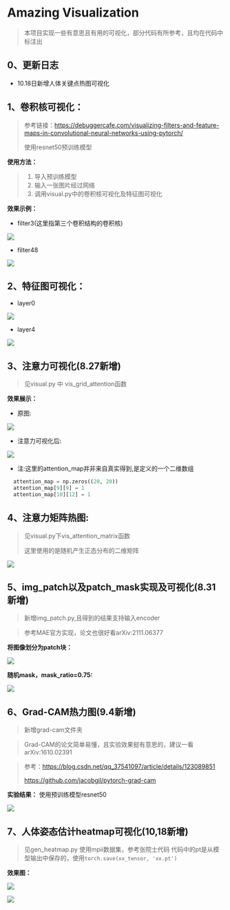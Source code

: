 # Amazing Visualization
> 本项目实现一些有意思且有用的可视化，部分代码有所参考，且均在代码中标注出

## 0、更新日志
- 10.18日新增人体关键点热图可视化

## 1、卷积核可视化：
> 参考链接：https://debuggercafe.com/visualizing-filters-and-feature-maps-in-convolutional-neural-networks-using-pytorch/
> 
> 使用resnet50预训练模型

  **使用方法：**
> 1. 导入预训练模型
> 2. 输入一张图片经过网络
> 3. 调用visual.py中的卷积核可视化及特征图可视化

  **效果示例：**
  - filter3(这里指第三个卷积结构的卷积核)
  
  ![](imgs_out/filter_3.png)
  - filter48
  
  ![](imgs_out/filter_48.png)
  
## 2、特征图可视化：
  - layer0

  ![](imgs_out/layer_0.png)
  - layer4

  ![](imgs_out/layer_4.png)
  
## 3、注意力可视化(8.27新增)
  
> 见visual.py 中 vis_grid_attention函数

  **效果展示：**  
  - 原图:
  
  ![](imgs_in/dog_1.jpg)
  - 注意力可视化后:
  
  ![](imgs_out/dog_1_with_attention.jpg)
  - 注:这里的attention_map并非来自真实得到,是定义的一个二维数组
  ```python
    attention_map = np.zeros((20, 20))
    attention_map[9][9] = 1
    attention_map[10][12] = 1
  ```
## 4、注意力矩阵热图:
> 见visual.py下vis_attention_matrix函数
> 
> 这里使用的是随机产生正态分布的二维矩阵
  
  ![](imgs_out/attention_matrix_0.png)
  
## 5、img_patch以及patch_mask实现及可视化(8.31新增)
> 新增img_patch.py,且得到的结果支持输入encoder

> 参考MAE官方实现，论文也很好看arXiv:2111.06377
  
  **将图像划分为patch块：**
  
  ![](imgs_out/img_patch.png)
  
  **随机mask，mask_ratio=0.75:**
  
  ![](imgs_out/masked_patch.png)
  
## 6、Grad-CAM热力图(9.4新增)
> 新增grad-cam文件夹

> Grad-CAM的论文简单易懂，且实验效果挺有意思的，建议一看arXiv:1610.02391

> 参考：https://blog.csdn.net/qq_37541097/article/details/123089851
> 
> https://github.com/jacobgil/pytorch-grad-cam

**实验结果：**
使用预训练模型resnet50

![](imgs_out/grad-cam.png)

## 7、人体姿态估计heatmap可视化(10,18新增)
> 见gen_heatmap.py
> 使用mpii数据集，参考张院士代码
> 代码中的pt是从模型输出中保存的，使用`torch.save(xx_tensor, 'xx.pt')`

**效果图：**

![](imgs_out/all_in_one_11.jpg)

![](imgs_out/all_in_one_22.jpg)